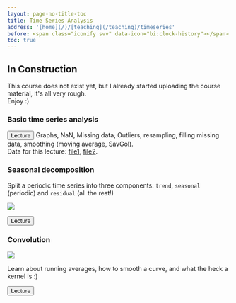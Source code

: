 ```yaml
---
layout: page-no-title-toc
title: Time Series Analysis
address: '[home](/)/[teaching](/teaching)/timeseries'
before: <span class="iconify svv" data-icon="bi:clock-history"></span>
toc: true
---
```


<!-- <header class="post-header">
    <h1 class="post-title" style="text-align:center"><span class="iconify" data-icon="whh:solarsystem" data-inline="false"></span>
{{ page.title | escape }}</h1>
</header> -->

## <span class="iconify" data-icon="healthicons:factory-worker"></span> In Construction

This course does not exist yet, but I already started uploading the course material, it's all very rough.  
Enjoy :)

### Basic time series analysis

<button class="my_button_small" onclick="window.open('https://yairmau.github.io/website/jupyter/2020/03/01/basic-tsa.html', '_blank');">Lecture</button>
Graphs, NaN, Missing data, Outliers, resampling, filling missing data, smoothing (moving average, SavGol).  
Data for this lecture: [file1](https://github.com/yairmau/website/tree/master/archive/timeseries/test_elad.csv), [file2](https://github.com/yairmau/website/tree/master/archive/timeseries/test_peleg.csv).

### Seasonal decomposition

Split a periodic time series into three components: `trend`, `seasonal` (periodic) and `residual` (all the rest!)

![](https://yairmau.github.io/website/archive/timeseries/seasonal-decomposition-CO2.png)

<button class="my_button_small" onclick="window.open('https://yairmau.github.io/website/jupyter/2020/03/01/seasonal-decomposition.html', '_blank');">Lecture</button>

### Convolution

![](https://yairmau.github.io/website/archive/timeseries/square_150.png)

Learn about running averages, how to smooth a curve, and what the heck a kernel is :)

<button class="my_button_small" onclick="window.open('https://yairmau.github.io/website/markdown/2022/09/08/convolution.html', '_blank');">Lecture</button>
